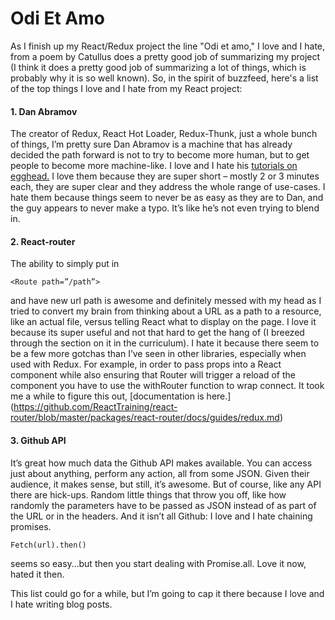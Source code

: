 # Odi Et Amo

As I finish up my React/Redux project the line "Odi et amo," I love and I hate, from a poem by Catullus does a pretty good job of summarizing my project (I think it does a pretty good job of summarizing a lot of things, which is probably why it is so well known). So, in the spirit of buzzfeed, here's a list of the top things I love and I hate from my React project:

#### 1. Dan Abramov

The creator of Redux, React Hot Loader, Redux-Thunk, just a whole bunch of things, I’m pretty sure Dan Abramov is a machine that has already decided the path forward is not to try to become more human, but to get people to become more machine-like. I love and I hate his [tutorials on egghead.]([https://egghead.io/instructors/dan-abramov](https://egghead.io/instructors/dan-abramov)) I love them because they are super short – mostly 2 or 3 minutes each, they are super clear and they address the whole range of use-cases. I hate them because things seem to never be as easy as they are to Dan, and the guy appears to never make a typo. It’s like he’s not even trying to blend in.

#### 2. React-router

The ability to simply put in 

```
<Route path=”/path”> 
```

and have new url path is awesome and definitely messed with my head as I tried to convert my brain from thinking about a URL as a path to a resource, like an actual file, versus telling React what to display on the page. I love it because its super useful and not that hard to get the hang of (I breezed through the section on it in the curriculum). I hate it because there seem to be a few more gotchas than I’ve seen in other libraries, especially when used with Redux. For example, in order to pass props into a React component while also ensuring that Router will trigger a reload of the component you have to use the withRouter function to wrap connect. It took me a while to figure this out, [documentation is here.] (https://github.com/ReactTraining/react-router/blob/master/packages/react-router/docs/guides/redux.md)

#### 3. Github API

It’s great how much data the Github API makes available. You can access just about anything, perform any action, all from some JSON. Given their audience, it makes sense, but still, it’s awesome. But of course, like any API there are hick-ups. Random little things that throw you off, like how randomly the parameters have to be passed as JSON instead of as part of the URL or in the headers. And it isn’t all Github: I love and I hate chaining promises. 

```
Fetch(url).then() 
```

seems so easy…but then you start dealing with Promise.all. Love it now, hated it then.

This list could go for a while, but I’m going to cap it there because I love and I hate writing blog posts.